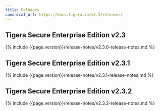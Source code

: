 ```yaml
---
title: Releases
canonical_url: https://docs.tigera.io/v2.3/releases/
---
```


## Tigera Secure Enterprise Edition v2.3

{% include {{page.version}}/release-notes/v2.3.0-release-notes.md %}

## Tigera Secure Enterprise Edition v2.3.1

{% include {{page.version}}/release-notes/v2.3.1-release-notes.md %}

## Tigera Secure Enterprise Edition v2.3.2

{% include {{page.version}}/release-notes/v2.3.2-release-notes.md %}